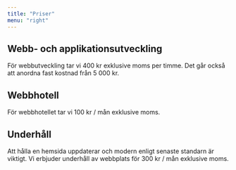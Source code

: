 ```yaml
---
title: "Priser"
menu: "right"
---
```


## Webb- och applikationsutveckling

För webbutveckling tar vi 400 kr exklusive moms per timme. Det går också att anordna fast kostnad från 5 000 kr.

## Webbhotell

För webbhotellet tar vi 100 kr / mån exklusive moms.

## Underhåll

Att hålla en hemsida uppdaterar och modern enligt senaste standarn är viktigt. Vi erbjuder underhåll av webbplats för 300 kr / mån exklusive moms.